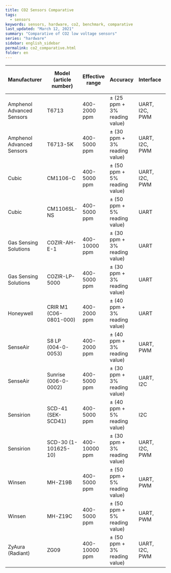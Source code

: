 ```yaml
---
title: CO2 Sensors Comparative
tags:
  - sensors
keywords: sensors, hardware, co2, benchmark, comparative
last_updated: "March 12, 2021"
summary: "Comparative of CO2 low voltage sensors"
series: "hardware"
sidebar: english_sidebar
permalink: co2_comparative.html
folder: en
---
```



|Manufacturer             |Model  (article number)|Effective range|Accuracy                     |Interface     |Power supply|Average current|For battery project|Preheat time|Response time|Minimum lifespan|Sensors                   |Price end user (excluded shipping)|Product page                                                                                          |Datasheet/Manual                                                                                                                                                                                    |Shop 1 (end user)                                                                                             |Shop 2 (end user)                                                                                         |
|-------------------------|-----------------------|---------------|-----------------------------|--------------|------------|---------------|-------------------|------------|-------------|----------------|--------------------------|----------------------------------|------------------------------------------------------------------------------------------------------|----------------------------------------------------------------------------------------------------------------------------------------------------------------------------------------------------|--------------------------------------------------------------------------------------------------------------|----------------------------------------------------------------------------------------------------------|
|Amphenol Advanced Sensors|T6713                  |400-2000 ppm   |± (25 ppm + 3% reading value)|UART, I2C, PWM|4.5-5.5 VDC |20 mA          |                   |< 120 s     |< 180 s (90%)|15 years        |CO2                       |48.19 - 70.99 €                   |https://www.amphenol-sensors.com/en/telaire/co2/525-co2-sensor-modules/3399-t6713                     |https://www.amphenol-sensors.com/en/literature/276-telaire/4-co2/5-t6700/297-telaire-t6713-miniature-co2-sensor-module-datasheet                                                                    |https://www.mouser.es/ProductDetail/Amphenol-Advanced-Sensors/T6713/?qs=N10xTRV9dj26U%252BpBD9TY%2FA%3D%3D    |https://www.digikey.es/product-detail/en/amphenol-advanced-sensors/T6713/235-1373-ND/5027891              |
|Amphenol Advanced Sensors|T6713-5K               |400-5000 ppm   |± (30 ppm + 3% reading value)|UART, I2C, PWM|4.5-5.5 VDC |20 mA          |                   |< 120 s     |< 180 s (90%)|15 years        |CO2                       |51.46 - 70.99 €                   |https://www.amphenol-sensors.com/en/telaire/co2/525-co2-sensor-modules/3399-t6713                     |https://www.amphenol-sensors.com/en/literature/276-telaire/4-co2/5-t6700/297-telaire-t6713-miniature-co2-sensor-module-datasheet                                                                    |https://www.mouser.es/ProductDetail/Amphenol-Advanced-Sensors/T6713-5k/?qs=N10xTRV9dj2DLVnP5YzNbg%3D%3D       |https://www.digikey.es/product-detail/en/amphenol-advanced-sensors/T6713-5K/235-1374-ND/5027892           |
|Cubic                    |CM1106-C               |400-5000 ppm   |± (50 ppm + 5% reading value)|UART, I2C, PWM|4.5-5.5 VDC |< 45 mA        |                   |            |≤ 30 s       |10 years        |CO2                       |                                  |https://en.gassensor.com.cn/CO2Sensor/info_itemid_86.html                                             |https://en.gassensor.com.cn/Product_files/Specifications/CM1106-C%20Single%20Beam%20NDIR%20CO2%20Sensor%20Module%20Specification.pdf                                                                |                                                                                                              |                                                                                                          |
|Cubic                    |CM1106SL-NS            |400-5000 ppm   |± (50 ppm + 5% reading value)|UART          |3.5-5.5 VDC |30 uA (2 min.) |Yes                |            |120 s        |15 years        |CO2                       |                                  |https://en.gassensor.com.cn/CO2Sensor/info_itemid_930.html                                            |https://en.gassensor.com.cn/Product_files/Specifications/CM1106SL-N%20Super%20Low%20Power%20CO2%20Sensor%20Module%20Specification.pdf                                                               |                                                                                                              |                                                                                                          |
|Gas Sensing Solutions    |COZIR-AH-E-1           |400-10000 ppm  |± (30 ppm + 3% reading value)|UART          |3.25-5.5 VDC|15 mA          |                   |            |30 s (90%)   |                |CO2, Humidity, Temperature|73.78 - 100.14 €                  |https://www.gassensing.co.uk/product/cozir-a-co2-sensor/                                              |https://www.gassensing.co.uk/wp-content/uploads/2021/02/CozIR-A-Data-Sheet-Rev-4.4.pdf                                                                                                              |https://www.digikey.es/product-detail/en/gas-sensing-solutions-ltd/COZIR-AH-E-1/2091-COZIR-AH-E-1-ND/13148756 |https://es.rs-online.com/web/p/circuitos-integrados-de-sensores-ambientales/1809025/                      |
|Gas Sensing Solutions    |COZIR-LP-5000          |400-5000 ppm   |± (30 ppm + 3% reading value)|UART          |3.25-5.5 VDC|15 mA          |                   |            |30 s (90%)   |15 years        |CO2                       |63.41 - 86.06 €                   |https://www.gassensing.co.uk/product/cozir-lp-co2-sensor/                                             |https://www.gassensing.co.uk/wp-content/uploads/2020/07/CozIR-LP-Data-Sheet-Rev-4.4.pdf                                                                                                             |https://www.digikey.es/product-detail/es/gas-sensing-solutions-ltd/COZIR-LP-5000/2091-COZIR-LP-5000-ND/9952877|https://es.rs-online.com/web/p/circuitos-integrados-de-sensores-ambientales/1809024/                      |
|Honeywell                |CRIR M1 (C06-0801-000) |400-2000 ppm   |± (40 ppm + 3% reading value)|UART          |4.5-5.5 VDC |30 mA          |                   |180 s       |≤ 120 s      |10 years        |CO2                       |39.48 - 51.34 €                   |https://sps.honeywell.com/us/en/products/sensing-and-iot/sensors/gas-sensors/crir-series              |https://prod-edam.honeywell.com/content/dam/honeywell-edam/sps/siot/en-us/products/sensors/gas-sensors/crir-series/documents/sps-siot-carbon-dioxide-crir-m1-sensor-datasheet-000839-ciid-179497.pdf|https://www.arrow.com/en/products/c06-0801-000/honeywell                                                      |                                                                                                          |
|SenseAir                 |S8 LP (004-0-0053)     |400-2000 ppm   |± (40 ppm + 3% reading value)|UART, PWM     |4.5-5.25 VDC|18 mA          |                   |            |< 120 s (90%)|15 years        |CO2                       |23.17 - 36.42 €                   |https://senseair.com/products/size-counts/s8-lp/                                                      |https://rmtplusstoragesenseair.blob.core.windows.net/docs/publicerat/PSP126.pdf                                                                                                                     |https://es.aliexpress.com/item/4000783293177.html                                                             |https://www.digikey.es/product-detail/es/senseair-north-america-inc/004-0-0053/2194-004-0-0053-ND/10416532|
|SenseAir                 |Sunrise (006-0-0002)   |400-5000 ppm   |± (30 ppm + 3% reading value)|UART, I2C     |3.05-5.5 VDC|38 uA          |Yes                |            |16 s         |15 years        |CO2                       |44.84€                            |https://senseair.com/products/power-counts/sunrise-hvac/                                              |https://rmtplusstoragesenseair.blob.core.windows.net/docs/Dev/publicerat/PSP4731.pdf                                                                                                                |https://www.digikey.es/product-detail/es/senseair-north-america-inc/006-0-0002/2194-006-0-0002-ND/10416535    |https://www.alibaba.com/product-detail/006-0-0002-industrial-SENSOR-006_1600146627614.html                |
|Sensirion                |SCD-41 (SEK-SCD41)     |400-5000 ppm   |± (40 ppm + 5% reading value)|I2C           |2.4-5.5 VDC |2.8-18 mA      |                   |            |60 s (63%)   |10 years        |CO2, Humidity, Temperature|42.94€                            |https://www.sensirion.com/en/environmental-sensors/carbon-dioxide-sensors/carbon-dioxide-sensor-scd4x/|https://www.sensirion.com/fileadmin/user_upload/customers/sensirion/Dokumente/9.5_CO2/Sensirion_CO2_Sensors_SCD4x_Datasheet.pdf                                                                     |https://www.mouser.es/ProductDetail/Sensirion/SEK-SCD41-Sensor/?qs=HBWAp0VN4RiEPPmz5KP5eQ%3D%3D               |                                                                                                          |
|Sensirion                |SCD-30 (1-101625-10)   |400-10000 ppm  |± (30 ppm + 3% reading value)|UART, I2C, PWM|3.3-5.5 VDC |19 mA          |                   |            |20 s (63%)   |15 years        |CO2, Humidity, Temperature|30.57 - 44.47 €                   |https://www.sensirion.com/en/environmental-sensors/carbon-dioxide-sensors/carbon-dioxide-sensors-co2/ |https://www.sensirion.com/fileadmin/user_upload/customers/sensirion/Dokumente/9.5_CO2/Sensirion_CO2_Sensors_SCD30_Datasheet.pdf                                                                     |https://es.aliexpress.com/item/1005001392172293.html                                                          |https://www.mouser.es/ProductDetail/Sensirion/SCD30?qs=rrS6PyfT74fdywu4FxpYjQ==                           |
|Winsen                   |MH-Z19B                |400-5000 ppm   |± (50 ppm + 5% reading value)|UART, PWM     |4.5-5.5 VDC |< 20 mA        |                   |180 s       |< 120 s (90%)|5 years         |CO2                       |18.61€                            |https://www.winsen-sensor.com/sensors/co2-sensor/mh-z19b.html                                         |https://www.winsen-sensor.com/d/files/infrared-gas-sensor/ndir-co2-sensor/mh-z19b-co2-manual(ver1_6).pdf                                                                                            |https://es.aliexpress.com/item/1005001865093513.html                                                          |                                                                                                          |
|Winsen                   |MH-Z19C                |400-5000 ppm   |± (50 ppm + 5% reading value)|UART, PWM     |4.9-5.1 VDC |< 40 mA        |                   |60 s        |< 120 s (90%)|5 years         |CO2                       |17.09€                            |https://www.winsen-sensor.com/sensors/co2-sensor/mh-z19c.html                                         |https://www.winsen-sensor.com/d/files/infrared-gas-sensor/mh-z19c-pins-type-co2-manual-ver1_0.pdf                                                                                                   |https://es.aliexpress.com/item/1005001947070873.html                                                          |                                                                                                          |
|ZyAura (Radiant)         |ZG09                   |400-10000 ppm  |± (50 ppm + 3% reading value)|UART, I2C, PWM|4.5-5.5 VDC |< 34 mA        |                   |30 s        |60s          |                |CO2                       |27.11€                            |http://www.zyaura.com/products/ZG09.asp                                                               |http://www.zyaura.com/support/manual/pdf/ZyAura_CO2_Monitor_Carbon_Dioxide_ZG09%20English%20user%20manual_1808.pdf                                                                                  |https://es.aliexpress.com/item/4000215863926.html                                                             |                                                                                                          |

